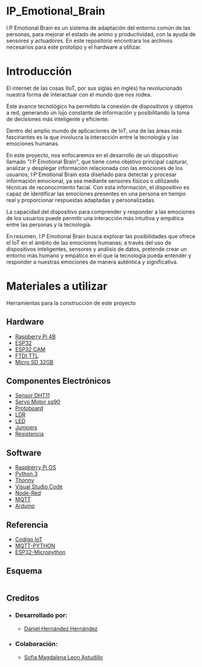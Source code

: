 # IP_Emotional_Brain
I:P Emotional Brain es un sistema de adaptación del entorno común de las personas, para mejorar el estado de animo y productividad, con la ayuda de sensores y actuadores. En este repositorio encontrara los archivos necesarios para este prototipo y el hardware a utilizar.

# Introducción
El internet de las cosas (IoT, por sus siglas en inglés) ha revolucionado nuestra forma de interactuar con el mundo que nos rodea. 

Este avance tecnológico ha permitido la conexión de dispositivos y objetos a red, generando un lujo constante de información y posibilitando la toma de decisiones más inteligente y eficiente.

Dentro del amplio mundo de aplicaciones de IoT, una de las áreas más fascinantes es la que involucra la interacción entre la tecnología y las emociones humanas.

En este proyecto, nos enfocaremos en el desarrollo de un dispositivo llamado "I:P Emotional Brain", que tiene como objetivo principal capturar, analizar y desplegar información relacionada con las emociones de los usuarios; I:P Emotional Brain esta diseñado para detectar y procesar información emocional, ya sea mediante sensores físicos o utilizando técnicas de reconocimiento facial. Con esta información, el dispositivo es capaz de identificar las emociones presentes en una persona en tiempo real y proporcionar respuestas adaptadas y personalizadas.

La capacidad del dispositivo para comprender y responder a las emociones de los usuarios puede permitir una interacción más intuitiva y empática entre las personas y la tecnología.

En resumen, I:P Emotional Brain busca explorar las posibilidades que ofrece el IoT en el ámbito de las emociones humanas; a través del uso de dispositivos inteligentes, sensores y análisis de datos, pretende crear un entorno más humano y empático en el que la tecnología pueda entender y responder a nuestras emociones de manera auténtica y significativa.

# Materiales a utilizar
Herramientas para la construcción de este proyecto
## Hardware
- [Raspberry Pi 4B](https://www.raspberrypi.com/products/raspberry-pi-4-model-b/)
- [ESP32](https://www.espressif.com/en/products/socs/esp32)
- [ESP32 CAM](https://programarfacil.com/esp32/esp32-cam/)
- [FTDI TTL](https://tresdprinttech.com/mx/interfaces-y-programadores/323-ftdi232-convertidor-serie-usb-a-ttl-ft232rl-7503040289587.html)
- [Micro SD 32GB](https://muytecnologicos.com/diccionario-tecnologico/tarjeta-microsd)
## Componentes Electrónicos
- [Sensor DHT11](https://components101.com/sensors/dht11-temperature-sensor)
- [Servo Motor sg90](https://components101.com/motors/servo-motor-basics-pinout-datasheet)
- [Protoboard](https://blog.330ohms.com/2016/03/02/protoboards/)
- [LDR](https://www.mecatronicalatam.com/es/tutoriales/sensores/sensor-de-luz/ldr/)
- [LED](https://www.ledtecnologia.com/que-es-un-led/)
- [Jumpers](https://es.wikipedia.org/wiki/Jumper_(inform%C3%A1tica))
- [Resistencia](https://www.fluke.com/es-mx/informacion/blog/electrica/que-es-la-resistencia)

## Software
- [Raspberry Pi OS](https://www.raspberrypi.com/software/)
- [Python 3](https://www.python.org/)
- [Thonny](https://thonny.org/)
- [Visual Studio Code](https://code.visualstudio.com/)
- [Node-Red](https://nodered.org/)
- [MQTT](https://mqtt.org/)
- [Arduino](https://www.arduino.cc/en/software)

## Referencia
- [Codigo IoT](https://edu.codigoiot.com/)
- [MQTT-PYTHON](https://www.google.com/search?q=mqtt+python&source=lmns&tbm=vid&bih=608&biw=1210&client=ubuntu-sn&hs=yvh&hl=es-419&sa=X&ved=2ahUKEwjvzPKZz9qAAxVDPN4AHZRVAnEQ0pQJKAF6BAgBEAQ#fpstate=ive&vld=cid:8083a0d8,vid:T362losqJys)
- [ESP32-Micropython](https://youtu.be/BkXWInr-KWM)

## Esquema
![]()

## Creditos
- ### Desarrollado por:
    - [Daniel Hernández Hernández](https://github.com/DanyHdz23)
- ### Colaboración:
    - [Sofia Magdalena Leon Astudillo](https://github.com/SofiaLeon22)  